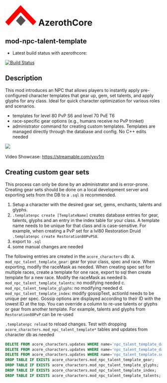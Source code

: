 # ![logo](https://raw.githubusercontent.com/azerothcore/azerothcore.github.io/master/images/logo-github.png) AzerothCore

## mod-npc-talent-template

- Latest build status with azerothcore:

[![Build Status](https://github.com/azerothcore/mod-npc-talent-template/workflows/core-build/badge.svg?branch=master&event=push)](https://github.com/azerothcore/mod-npc-talent-template)

## Description
This mod introduces an NPC that allows players to instantly apply pre-configured character templates that gear up, gem, set talents, and apply glyphs for any class. Ideal for quick character optimization for various roles and scenarios.

* templates for level 80 PvP S6 and level 70 PvE T6
* race-specific gear options (e.g., humans receive no PvP trinket)
* administrator command for creating custom templates. Templates are managed directly through the database and config. No C++ edits needed

![](https://i.ibb.co/27WPR5j/Wo-WScrn-Shot-021219-000220.jpg)

Video Showcase:
https://streamable.com/yxv1m

## Creating custom gear sets
This process can only be done by an administrator and is error-prone. Creating gear sets should be done on a local development server and exporting sets from the DB to a `.sql` is recommended.

1. Setup a character with the desired gear set, gems, enchants, talents and glyphs.
2. `.templatenpc create [TemplateName]` creates database entries for gear, talents, glyphs and an entry in the index table for your class. A template name needs to be unique for that class and is case-sensitive. For example, when creating a PvP set for a lvl80 Restoration Druid `.templatenpc create Restoration80PvPS8`.
3. export to `.sql`
4. some manual changes are needed

The following entries are created in the `acore_characters` db:
a. `mod_npc_talent_template_gear`: gear for your class, spec and race. When exporting, modify the raceMask as needed. When creating spec set for multiple races, create a template for one race, export to sql then create template for a new race. Modify the raceMask as needed
b. `mod_npc_talent_template_talents`: no modifying needed
c. `mod_npc_talent_template_glyphs`: no modifying needed
d. `mod_npc_talent_template_index`: modify gossipText, actionId needs to be unique per spec. Gossip options are displayed according to their ID with the lowest ID at the top. You can override a column to re-use talents or glyphs or gear from another template. For example, talents and glyphs from `Restoration80PvP` can be re-used

`.templatenpc reload` to reload changes. Test with dropping `acore_characters.mod_npc_talent_template*` tables and updates from character db as needed
```sql
DELETE FROM acore_characters.updates WHERE name='npc_talent_template_data_1_80_pvp_s6.sql';
DELETE FROM acore_characters.updates WHERE name='npc_talent_template_data_2_70_pve_t6.sql';
DELETE FROM acore_characters.updates WHERE name='npc_talent_template.sql';
DROP TABLE IF EXISTS acore_characters.mod_npc_talent_template_gear;
DROP TABLE IF EXISTS acore_characters.mod_npc_talent_template_glyphs;
DROP TABLE IF EXISTS acore_characters.mod_npc_talent_template_index;
DROP TABLE IF EXISTS acore_characters.mod_npc_talent_template_talents;
```
